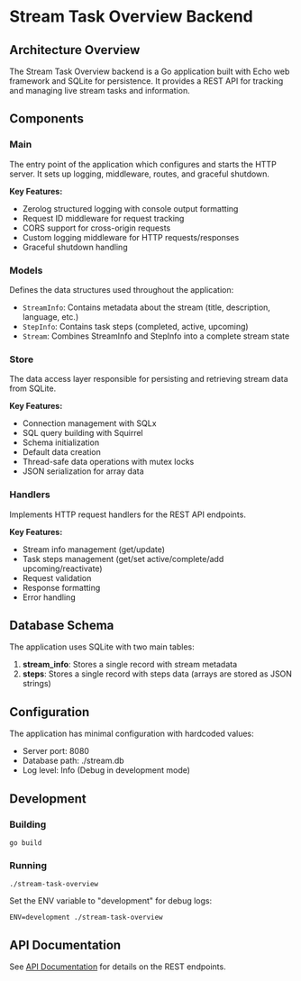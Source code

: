# Stream Task Overview Backend

## Architecture Overview

The Stream Task Overview backend is a Go application built with Echo web framework and SQLite for persistence. It provides a REST API for tracking and managing live stream tasks and information.

## Components

### Main

The entry point of the application which configures and starts the HTTP server. It sets up logging, middleware, routes, and graceful shutdown.

**Key Features:**
- Zerolog structured logging with console output formatting
- Request ID middleware for request tracking
- CORS support for cross-origin requests
- Custom logging middleware for HTTP requests/responses
- Graceful shutdown handling

### Models

Defines the data structures used throughout the application:

- `StreamInfo`: Contains metadata about the stream (title, description, language, etc.)
- `StepInfo`: Contains task steps (completed, active, upcoming)
- `Stream`: Combines StreamInfo and StepInfo into a complete stream state

### Store

The data access layer responsible for persisting and retrieving stream data from SQLite.

**Key Features:**
- Connection management with SQLx
- SQL query building with Squirrel
- Schema initialization
- Default data creation
- Thread-safe data operations with mutex locks
- JSON serialization for array data

### Handlers

Implements HTTP request handlers for the REST API endpoints.

**Key Features:**
- Stream info management (get/update)
- Task steps management (get/set active/complete/add upcoming/reactivate)
- Request validation
- Response formatting
- Error handling

## Database Schema

The application uses SQLite with two main tables:

1. **stream_info**: Stores a single record with stream metadata
2. **steps**: Stores a single record with steps data (arrays are stored as JSON strings)

## Configuration

The application has minimal configuration with hardcoded values:

- Server port: 8080
- Database path: ./stream.db
- Log level: Info (Debug in development mode)

## Development

### Building

```
go build
```

### Running

```
./stream-task-overview
```

Set the ENV variable to "development" for debug logs:

```
ENV=development ./stream-task-overview
```

## API Documentation

See [API Documentation](api.md) for details on the REST endpoints.